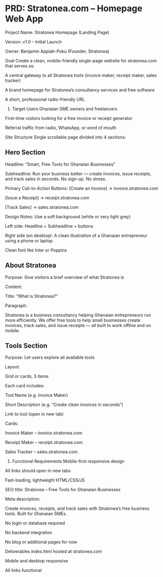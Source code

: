 
# PRD: Stratonea.com – Homepage Web App

Project Name:
Stratonea Homepage (Landing Page)

Version:
v1.0 – Initial Launch

Owner:
Benjamin Appiah-Poku (Founder, Stratonea)

Goal
Create a clean, mobile-friendly single-page website for stratonea.com that serves as:

A central gateway to all Stratonea tools (invoice maker, receipt maker, sales tracker)

A brand homepage for Stratonea’s consultancy services and free software

A short, professional radio-friendly URL

1. Target Users
Ghanaian SME owners and freelancers

First-time visitors looking for a free invoice or receipt generator

Referral traffic from radio, WhatsApp, or word of mouth

Site Structure
Single scrollable page divided into 4 sections:

## Hero Section

Headline:
“Smart, Free Tools for Ghanaian Businesses”

Subheadline:
Run your business better — create invoices, issue receipts, and track sales in seconds. No sign-up. No stress.

Primary Call-to-Action Buttons:
[Create an Invoice] → invoice.stratonea.com

[Issue a Receipt] → receipt.stratonea.com

[Track Sales] → sales.stratonea.com

Design Notes:
Use a soft background (white or very light grey)

Left side: Headline + Subheadline + buttons

Right side (on desktop): A clean illustration of a Ghanaian entrepreneur using a phone or laptop

Clean font like Inter or Poppins

## About Stratonea

Purpose: Give visitors a brief overview of what Stratonea is

Content:

Title: “What is Stratonea?”

Paragraph:

Stratonea is a business consultancy helping Ghanaian entrepreneurs run more efficiently. We offer free tools to help small businesses create invoices, track sales, and issue receipts — all built to work offline and on mobile.

## Tools Section

Purpose: Let users explore all available tools

Layout:

Grid or cards, 3 items

Each card includes:

Tool Name (e.g. Invoice Maker)

Short Description (e.g. “Create clean invoices in seconds”)

Link to tool (open in new tab)

Cards:

Invoice Maker – invoice.stratonea.com

Receipt Maker – receipt.stratonea.com

Sales Tracker – sales.stratonea.com

1. Functional Requirements
Mobile-first responsive design

All links should open in new tabs

Fast-loading, lightweight HTML/CSS/JS

SEO title: Stratonea – Free Tools for Ghanaian Businesses

Meta description:

Create invoices, receipts, and track sales with Stratonea’s free business tools. Built for Ghanaian SMEs.

No login or database required

No backend integration

No blog or additional pages for now

Deliverables
index.html hosted at stratonea.com

Mobile and desktop responsive

All links functional
